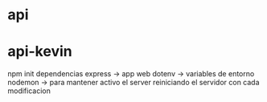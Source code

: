 # api

# api-kevin

npm init
dependencias
  express -> app web
  dotenv -> variables de entorno
  nodemon -> para mantener activo el server reiniciando el servidor con cada modificacion
